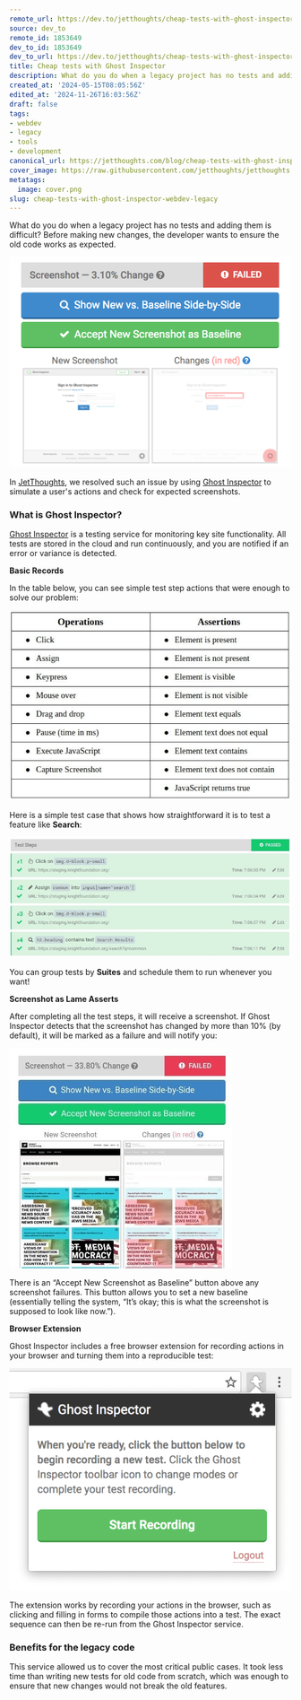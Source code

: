 ```yaml
---
remote_url: https://dev.to/jetthoughts/cheap-tests-with-ghost-inspector-31me
source: dev_to
remote_id: 1853649
dev_to_id: 1853649
dev_to_url: https://dev.to/jetthoughts/cheap-tests-with-ghost-inspector-31me
title: Cheap tests with Ghost Inspector
description: What do you do when a legacy project has no tests and adding them is difficult? Before making new...
created_at: '2024-05-15T08:05:56Z'
edited_at: '2024-11-26T16:03:56Z'
draft: false
tags:
- webdev
- legacy
- tools
- development
canonical_url: https://jetthoughts.com/blog/cheap-tests-with-ghost-inspector-webdev-legacy/
cover_image: https://raw.githubusercontent.com/jetthoughts/jetthoughts.github.io/master/content/blog/cheap-tests-with-ghost-inspector-webdev-legacy/cover.png
metatags:
  image: cover.png
slug: cheap-tests-with-ghost-inspector-webdev-legacy
---
```

What do you do when a legacy project has no tests and adding them is difficult? Before making new changes, the developer wants to ensure the old code works as expected.

![](file_0.png)

In [JetThoughts](https://www.jetthoughts.com/), we resolved such an issue by using [Ghost Inspector](https://ghostinspector.com/) to simulate a user's actions and check for expected screenshots.

### What is Ghost Inspector?

[Ghost Inspector](https://ghostinspector.com/) is a testing service for monitoring key site functionality. All tests are stored in the cloud and run continuously, and you are notified if an error or variance is detected.

**Basic Records**

In the table below, you can see simple test step actions that were enough to solve our problem:

![](file_1.jpeg)

Here is a simple test case that shows how straightforward it is to test a feature like **Search**:

![](file_2.jpeg)

You can group tests by **Suites** and schedule them to run whenever you want!

**Screenshot as Lame Asserts**

After completing all the test steps, it will receive a screenshot. If Ghost Inspector detects that the screenshot has changed by more than 10% (by default), it will be marked as a failure and will notify you:

![](file_3.jpeg)

There is an “Accept New Screenshot as Baseline” button above any screenshot failures. This button allows you to set a new baseline (essentially telling the system, “It’s okay; this is what the screenshot is supposed to look like now.”).

**Browser Extension**

Ghost Inspector includes a free browser extension for recording actions in your browser and turning them into a reproducible test:

![](file_4.jpeg)

The extension works by recording your actions in the browser, such as clicking and filling in forms to compile those actions into a test. The exact sequence can then be re-run from the Ghost Inspector service.

### Benefits for the legacy code

This service allowed us to cover the most critical public cases. It took less time than writing new tests for old code from scratch, which was enough to ensure that new changes would not break the old features.

